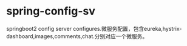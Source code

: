 # spring-config-sv
springboot2 config server configures.微服务配置，包含eureka,hystrix-dashboard,images,comments,chat.分别对应一个微服务。

